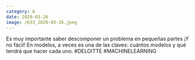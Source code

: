 ```yaml
--- 
category: A 
date: 2020-03-26 
image: /633_2020-03-26.jpeg 
--- 
```


Es muy importante saber descomponer un problema en pequeñas partes ¡Y no fácil! En modelos, a veces es una de las claves: cuántos modelos y qué tendrá que hacer cada uno. #DELOITTE #MACHINELEARNING